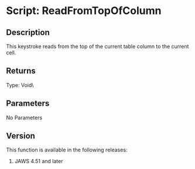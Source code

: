 # Script: ReadFromTopOfColumn

## Description

This keystroke reads from the top of the current table column to the
current cell.

## Returns

Type: Void\

## Parameters

No Parameters

## Version

This function is available in the following releases:

1.  JAWS 4.51 and later
